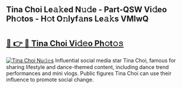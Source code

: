 ## Tina Choi Le𝚊𝚔ed N𝚞𝚍e - Part-QSW Vi𝚍eo Ph𝚘tos - H𝚘t O𝚗lyf𝚊ns Le𝚊𝚔s VMIwQ

# <h2><a href="http://hfaezq.feru.top/?c=Tina+Choi">🔗 👉 🔴 Tina Choi Vi𝚍𝚎o Ph𝚘t𝚘𝚜</a></h2>

[![Tina Choi Nu𝚍𝚎s](https://i.imgur.com/0TWrTi3.gif)](http://hfaezq.feru.top/?c=Tina+Choi)
Influential social media star Tina Choi, famous for sharing lifestyle and dance-themed content, including dance trend performances and mini vlogs. Public figures Tina Choi can use their influence to promote social change. 
